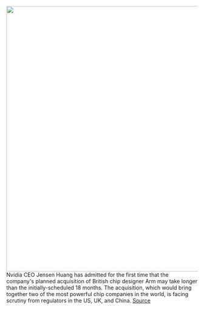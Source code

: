 <img src='https://cdn.vox-cdn.com/thumbor/MdQApE9DZeAwJDe3LOr7ReY5ugs=/0x0:2040x1360/1200x800/filters:focal(857x517:1183x843)/cdn.vox-cdn.com/uploads/chorus_image/image/69746240/acastro_180529_1777_nvidia_0002.0.0.jpg' width='700px' /><br/>
Nvidia CEO Jensen Huang has admitted for the first time that the company's planned acquisition of British chip designer Arm may take longer than the initially-scheduled 18 months. The acquisition, which would bring together two of the most powerful chip companies in the world, is facing scrutiny from regulators in the US, UK, and China.
<a href='https://www.theverge.com/2021/8/19/22632017/nvidia-acquisition-arm-timeframe-18-months-schedule-regulatory-scrutiny'> Source <a/>